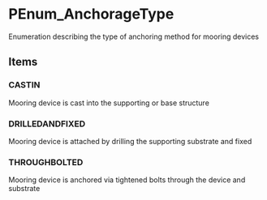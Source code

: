 # PEnum_AnchorageType

Enumeration describing the type of anchoring method for mooring devices<!-- end of definition -->

## Items

### CASTIN
Mooring device is cast into the supporting or base structure

### DRILLEDANDFIXED
Mooring device is attached by drilling the supporting substrate and fixed

### THROUGHBOLTED
Mooring device is anchored via tightened bolts through the device and substrate
